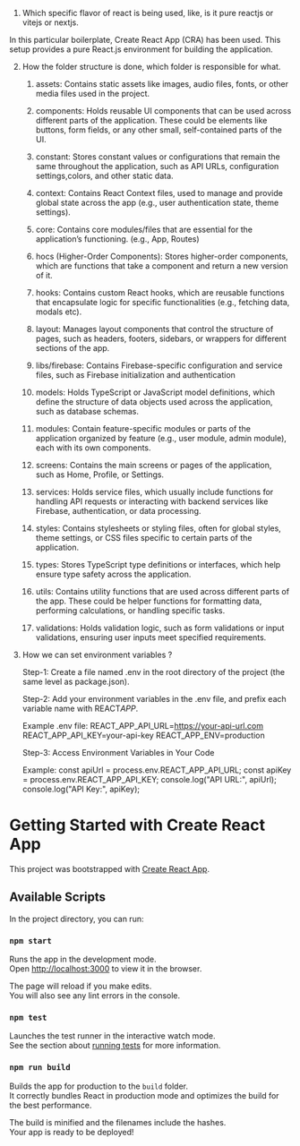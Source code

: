 1. Which specific flavor of react is being used, like, is it pure reactjs or vitejs or nextjs.

In this particular boilerplate, Create React App (CRA) has been used. This setup provides a pure React.js environment for building the application.

2. How the folder structure is done, which folder is responsible for what.

   1. assets: Contains static assets like images, audio files, fonts, or other media files used in the project.

   2. components: Holds reusable UI components that can be used across different parts of the application. These could be elements like buttons, form fields, or any other small, self-contained parts of the UI.

   3. constant: Stores constant values or configurations that remain the same throughout the application, such as API URLs, configuration settings,colors, and other static data.

   4. context: Contains React Context files, used to manage and provide global state across the app (e.g., user authentication state, theme settings).

   5. core: Contains core modules/files that are essential for the application’s functioning. (e.g., App, Routes)

   6. hocs (Higher-Order Components): Stores higher-order components, which are functions that take a component and return a new version of it.

   7. hooks: Contains custom React hooks, which are reusable functions that encapsulate logic for specific functionalities (e.g., fetching data, modals etc).

   8. layout: Manages layout components that control the structure of pages, such as headers, footers, sidebars, or wrappers for different sections of the app.

   9. libs/firebase: Contains Firebase-specific configuration and service files, such as Firebase initialization and authentication

   10. models: Holds TypeScript or JavaScript model definitions, which define the structure of data objects used across the application, such as database schemas.

   11. modules: Contain feature-specific modules or parts of the application organized by feature (e.g., user module, admin module), each with its own components.

   12. screens: Contains the main screens or pages of the application, such as Home, Profile, or Settings.

   13. services: Holds service files, which usually include functions for handling API requests or interacting with backend services like Firebase, authentication, or data processing.

   14. styles: Contains stylesheets or styling files, often for global styles, theme settings, or CSS files specific to certain parts of the application.

   15. types: Stores TypeScript type definitions or interfaces, which help ensure type safety across the application.

   16. utils: Contains utility functions that are used across different parts of the app. These could be helper functions for formatting data, performing calculations, or handling specific tasks.

   17. validations: Holds validation logic, such as form validations or input validations, ensuring user inputs meet specified requirements.

3. How we can set environment variables ?

   Step-1: Create a file named .env in the root directory of the project (the same level as package.json).

   Step-2: Add your environment variables in the .env file, and prefix each variable name with REACT*APP*.

   Example .env file:
   REACT_APP_API_URL=https://your-api-url.com
   REACT_APP_API_KEY=your-api-key
   REACT_APP_ENV=production

   Step-3: Access Environment Variables in Your Code

   Example:
   const apiUrl = process.env.REACT_APP_API_URL;
   const apiKey = process.env.REACT_APP_API_KEY;
   console.log("API URL:", apiUrl);
   console.log("API Key:", apiKey);

# Getting Started with Create React App

This project was bootstrapped with [Create React App](https://github.com/facebook/create-react-app).

## Available Scripts

In the project directory, you can run:

### `npm start`

Runs the app in the development mode.\
Open [http://localhost:3000](http://localhost:3000) to view it in the browser.

The page will reload if you make edits.\
You will also see any lint errors in the console.

### `npm test`

Launches the test runner in the interactive watch mode.\
See the section about [running tests](https://facebook.github.io/create-react-app/docs/running-tests) for more information.

### `npm run build`

Builds the app for production to the `build` folder.\
It correctly bundles React in production mode and optimizes the build for the best performance.

The build is minified and the filenames include the hashes.\
Your app is ready to be deployed!
